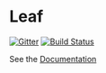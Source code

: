 # Leaf
[![Gitter](https://badges.gitter.im/Join%20Chat.svg)](https://gitter.im/autumnai/leaf?utm_source=badge&utm_medium=badge&utm_campaign=pr-badge) [![Build Status](https://travis-ci.org/autumnai/leaf.svg?branch=master)](https://travis-ci.org/autumnai/leaf)

See the [Documentation](http://autumnai.github.io/leaf)
